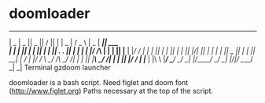 # doomloader
______  _____  _____ ___  ___ _      _____   ___  ______  _____ ______ 
|  _  \|  _  ||  _  ||  \/  || |    |  _  | / _ \ |  _  \|  ___|| ___ \
| | | || | | || | | || .  . || |    | | | |/ /_\ \| | | || |__  | |_/ /
| | | || | | || | | || |\/| || |    | | | ||  _  || | | ||  __| |    / 
| |/ / \ \_/ /\ \_/ /| |  | || |____\ \_/ /| | | || |/ / | |___ | |\ \ 
|___/   \___/  \___/ \_|  |_/\_____/ \___/ \_| |_/|___/  \____/ \_| \_|
Terminal gzdoom launcher

doomloader is a bash script. 
Need figlet and doom font (http://www.figlet.org)
Paths necessary at the top of the script.

